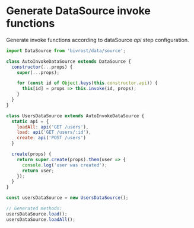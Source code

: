 # Generate DataSource invoke functions

Generate invoke functions according to dataSource *api* step configuration.

```js
import DataSource from 'bivrost/data/source';

class AutoInvokeDataSource extends DataSource {
  constructor(...props) {
    super(...props);

    for (const id of Object.keys(this.constructor.api)) {
      this[id] = props => this.invoke(id, props);
    }
  }
}

class UsersDataSource extends AutoInvokeDataSource {
  static api = {
    loadAll: api('GET /users'),
    load: api('GET /users/:id'),
    create: api('POST /users')
  }

  create(props) {
    return super.create(props).them(user => {
      console.log('user was created');
      return user;
    });
  }
}

const usersDataSource = new UsersDataSource();

// Generated methods:
usersDataSource.load();
usersDataSource.loadAll();
```
